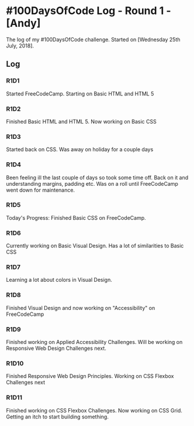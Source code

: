 # #100DaysOfCode Log - Round 1 - [Andy]

The log of my #100DaysOfCode challenge. Started on [Wednesday 25th July, 2018].

## Log

### R1D1 
Started FreeCodeCamp. Starting on Basic HTML and HTML 5

### R1D2
Finished Basic HTML and HTML 5. Now working on Basic CSS

### R1D3
Started back on CSS. Was away on holiday for a couple days 

### R1D4
Been feeling ill the last couple of days so took some time off. Back on it and understanding margins, padding etc. Was on a roll until FreeCodeCamp went down for maintenance. 

### R1D5
Today's Progress: Finished Basic CSS on FreeCodeCamp.

### R1D6
Currently working on Basic Visual Design. Has a lot of similarities to Basic CSS

### R1D7
Learning a lot about colors in Visual Design. 

### R1D8
Finished Visual Design and now working on "Accessibility" on FreeCodeCamp

### R1D9
Finished working on Applied Accessibility Challenges. Will be working on Responsive Web Design Challenges next.

### R1D10
Finished Responsive Web Design Principles. Working on CSS Flexbox Challenges next

### R1D11
Finished working on CSS Flexbox Challenges. Now working on CSS Grid. Getting an itch to start building something. 
